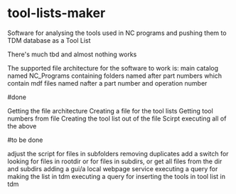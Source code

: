 # tool-lists-maker
Software for analysing the tools used in NC programs and pushing them to TDM database as a Tool List

There's much tbd and almost nothing works

The supported file architecture for the software to work is:
main catalog named NC_Programs containing
folders named after part numbers which contain
mdf files named nafter a part number and operation number

#done

Getting the file architecture
Creating a file for the tool lists
Getting tool numbers from file
Creating the tool list out of the file
Scirpt executing all of the above

#to be done

adjust the script for files in subfolders
removing duplicates
add a switch for looking for files in rootdir or for files in subdirs, or get all files from the dir and subdirs
adding a gui/a local webpage service
executing a query for making the list in tdm
executing a query for inserting the tools in tool list in tdm
